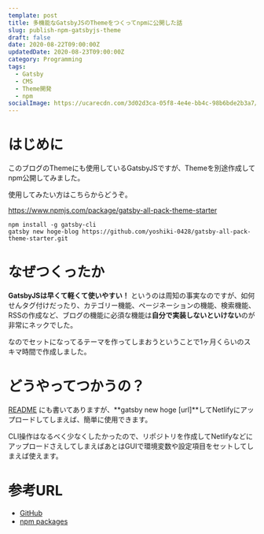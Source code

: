 ```yaml
---
template: post
title: 多機能なGatsbyJSのThemeをつくってnpmに公開した話
slug: publish-npm-gatsbyjs-theme
draft: false
date: 2020-08-22T09:00:00Z
updatedDate: 2020-08-23T09:00:00Z
category: Programming
tags:
  - Gatsby
  - CMS
  - Theme開発
  - npm
socialImage: https://ucarecdn.com/3d02d3ca-05f8-4e4e-bb4c-98b6bde2b3a7/
---
```


# はじめに

このブログのThemeにも使用しているGatsbyJSですが、Themeを別途作成してnpm公開してみました。

使用してみたい方はこちらからどうぞ。

https://www.npmjs.com/package/gatsby-all-pack-theme-starter

```
npm install -g gatsby-cli
gatsby new hoge-blog https://github.com/yoshiki-0428/gatsby-all-pack-theme-starter.git
```

# なぜつくったか

**GatsbyJSは早くて軽くて使いやすい！** というのは周知の事実なのですが、如何せんタグ付けだったり、カテゴリー機能、ページネーションの機能、検索機能、RSSの作成など、ブログの機能に必須な機能は**自分で実装しないといけない**のが非常にネックでした。

なのでセットになってるテーマを作ってしまおうということで1ヶ月くらいのスキマ時間で作成しました。

# どうやってつかうの？

[README](https://github.com/yoshiki-0428/gatsby-all-pack-theme-starter/blob/master/README.md) にも書いてありますが、**gatsby new hoge [url]**してNetlifyにアップロードしてしまえば、簡単に使用できます。

CLI操作はなるべく少なくしたかったので、リポジトリを作成してNetlifyなどにアップロードさえしてしまえばあとはGUIで環境変数や設定項目をセットしてしまえば使えます。


# 参考URL

- [GitHub](https://github.com/yoshiki-0428/gatsby-all-pack-theme-starter)
- [npm packages](https://www.npmjs.com/package/gatsby-all-pack-theme-starter)